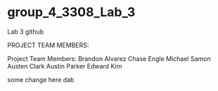 # group_4_3308_Lab_3

Lab 3 github


PROJECT TEAM MEMBERS:

Project Team Members:
Brandon Alvarez
Chase Engle
Michael Samon
Austen Clark
Austin Parker
Edward Kim

some change here
dab
